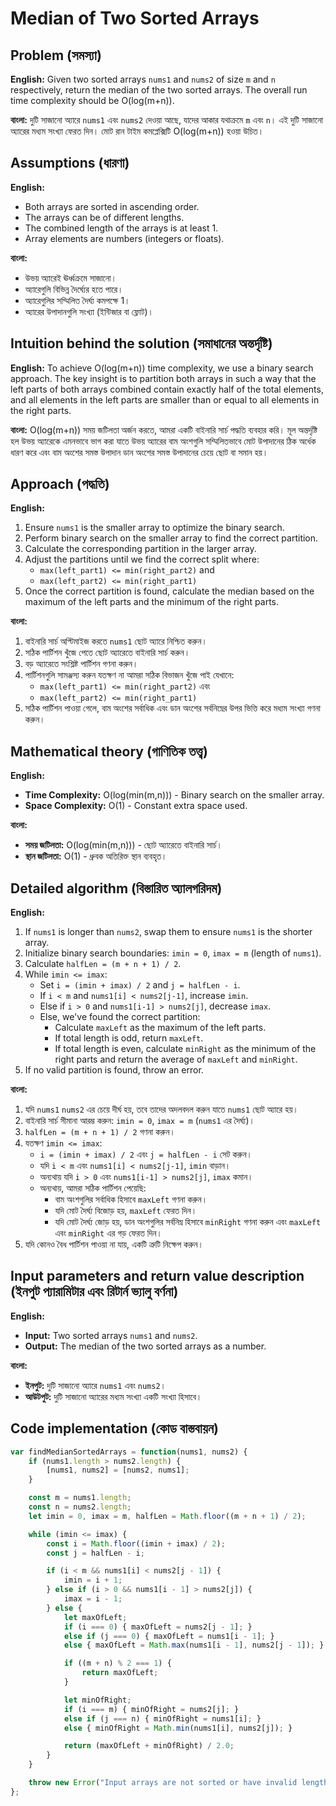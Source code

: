 # Median of Two Sorted Arrays

## Problem (সমস্যা)

**English:**
Given two sorted arrays `nums1` and `nums2` of size `m` and `n` respectively, return the median of the two sorted arrays. The overall run time complexity should be O(log(m+n)).

**বাংলা:**
দুটি সাজানো অ্যারে `nums1` এবং `nums2` দেওয়া আছে, যাদের আকার যথাক্রমে `m` এবং `n`। এই দুটি সাজানো অ্যারের মধ্যম সংখ্যা ফেরত দিন। মোট রান টাইম কমপ্লেক্সিটি O(log(m+n)) হওয়া উচিত।

## Assumptions (ধারণা)

**English:**
- Both arrays are sorted in ascending order.
- The arrays can be of different lengths.
- The combined length of the arrays is at least 1.
- Array elements are numbers (integers or floats).

**বাংলা:**
- উভয় অ্যারেই ঊর্ধ্বক্রমে সাজানো।
- অ্যারেগুলি বিভিন্ন দৈর্ঘ্যের হতে পারে।
- অ্যারেগুলির সম্মিলিত দৈর্ঘ্য কমপক্ষে 1।
- অ্যারের উপাদানগুলি সংখ্যা (ইন্টিজার বা ফ্লোট)।

## Intuition behind the solution (সমাধানের অন্তর্দৃষ্টি)

**English:**
To achieve O(log(m+n)) time complexity, we use a binary search approach. The key insight is to partition both arrays in such a way that the left parts of both arrays combined contain exactly half of the total elements, and all elements in the left parts are smaller than or equal to all elements in the right parts.

**বাংলা:**
O(log(m+n)) সময় জটিলতা অর্জন করতে, আমরা একটি বাইনারি সার্চ পদ্ধতি ব্যবহার করি। মূল অন্তর্দৃষ্টি হল উভয় অ্যারেকে এমনভাবে ভাগ করা যাতে উভয় অ্যারের বাম অংশগুলি সম্মিলিতভাবে মোট উপাদানের ঠিক অর্ধেক ধারণ করে এবং বাম অংশের সমস্ত উপাদান ডান অংশের সমস্ত উপাদানের চেয়ে ছোট বা সমান হয়।

## Approach (পদ্ধতি)

**English:**
1. Ensure `nums1` is the smaller array to optimize the binary search.
2. Perform binary search on the smaller array to find the correct partition.
3. Calculate the corresponding partition in the larger array.
4. Adjust the partitions until we find the correct split where:
    - `max(left_part1) <= min(right_part2)` and
    - `max(left_part2) <= min(right_part1)`
5. Once the correct partition is found, calculate the median based on the maximum of the left parts and the minimum of the right parts.

**বাংলা:**
1. বাইনারি সার্চ অপ্টিমাইজ করতে `nums1` ছোট অ্যারে নিশ্চিত করুন।
2. সঠিক পার্টিশন খুঁজে পেতে ছোট অ্যারেতে বাইনারি সার্চ করুন।
3. বড় অ্যারেতে সংশ্লিষ্ট পার্টিশন গণনা করুন।
4. পার্টিশনগুলি সামঞ্জস্য করুন যতক্ষণ না আমরা সঠিক বিভাজন খুঁজে পাই যেখানে:
    - `max(left_part1) <= min(right_part2)` এবং
    - `max(left_part2) <= min(right_part1)`
5. সঠিক পার্টিশন পাওয়া গেলে, বাম অংশের সর্বাধিক এবং ডান অংশের সর্বনিম্নের উপর ভিত্তি করে মধ্যম সংখ্যা গণনা করুন।

## Mathematical theory (গাণিতিক তত্ত্ব)

**English:**
- **Time Complexity:** O(log(min(m,n))) - Binary search on the smaller array.
- **Space Complexity:** O(1) - Constant extra space used.

**বাংলা:**
- **সময় জটিলতা:** O(log(min(m,n))) - ছোট অ্যারেতে বাইনারি সার্চ।
- **স্থান জটিলতা:** O(1) - ধ্রুবক অতিরিক্ত স্থান ব্যবহৃত।

## Detailed algorithm (বিস্তারিত অ্যালগরিদম)

**English:**
1. If `nums1` is longer than `nums2`, swap them to ensure `nums1` is the shorter array.
2. Initialize binary search boundaries: `imin = 0`, `imax = m` (length of `nums1`).
3. Calculate `halfLen = (m + n + 1) / 2`.
4. While `imin <= imax`:
    - Set `i = (imin + imax) / 2` and `j = halfLen - i`.
    - If `i < m` and `nums1[i] < nums2[j-1]`, increase `imin`.
    - Else if `i > 0` and `nums1[i-1] > nums2[j]`, decrease `imax`.
    - Else, we've found the correct partition:
        - Calculate `maxLeft` as the maximum of the left parts.
        - If total length is odd, return `maxLeft`.
        - If total length is even, calculate `minRight` as the minimum of the right parts and return the average of `maxLeft` and `minRight`.
5. If no valid partition is found, throw an error.

**বাংলা:**
1. যদি `nums1` `nums2` এর চেয়ে দীর্ঘ হয়, তবে তাদের অদলবদল করুন যাতে `nums1` ছোট অ্যারে হয়।
2. বাইনারি সার্চ সীমানা আরম্ভ করুন: `imin = 0`, `imax = m` (`nums1` এর দৈর্ঘ্য)।
3. `halfLen = (m + n + 1) / 2` গণনা করুন।
4. যতক্ষণ `imin <= imax`:
    - `i = (imin + imax) / 2` এবং `j = halfLen - i` সেট করুন।
    - যদি `i < m` এবং `nums1[i] < nums2[j-1]`, `imin` বাড়ান।
    - অন্যথায় যদি `i > 0` এবং `nums1[i-1] > nums2[j]`, `imax` কমান।
    - অন্যথায়, আমরা সঠিক পার্টিশন পেয়েছি:
        - বাম অংশগুলির সর্বাধিক হিসাবে `maxLeft` গণনা করুন।
        - যদি মোট দৈর্ঘ্য বিজোড় হয়, `maxLeft` ফেরত দিন।
        - যদি মোট দৈর্ঘ্য জোড় হয়, ডান অংশগুলির সর্বনিম্ন হিসাবে `minRight` গণনা করুন এবং `maxLeft` এবং `minRight` এর গড় ফেরত দিন।
5. যদি কোনও বৈধ পার্টিশন পাওয়া না যায়, একটি ত্রুটি নিক্ষেপ করুন।

## Input parameters and return value description (ইনপুট প্যারামিটার এবং রিটার্ন ভ্যালু বর্ণনা)

**English:**
- **Input:** Two sorted arrays `nums1` and `nums2`.
- **Output:** The median of the two sorted arrays as a number.

**বাংলা:**
- **ইনপুট:** দুটি সাজানো অ্যারে `nums1` এবং `nums2`।
- **আউটপুট:** দুটি সাজানো অ্যারের মধ্যম সংখ্যা একটি সংখ্যা হিসাবে।

## Code implementation (কোড বাস্তবায়ন)

```javascript
var findMedianSortedArrays = function(nums1, nums2) {
    if (nums1.length > nums2.length) {
        [nums1, nums2] = [nums2, nums1];
    }

    const m = nums1.length;
    const n = nums2.length;
    let imin = 0, imax = m, halfLen = Math.floor((m + n + 1) / 2);

    while (imin <= imax) {
        const i = Math.floor((imin + imax) / 2);
        const j = halfLen - i;

        if (i < m && nums1[i] < nums2[j - 1]) {
            imin = i + 1;
        } else if (i > 0 && nums1[i - 1] > nums2[j]) {
            imax = i - 1;
        } else {
            let maxOfLeft;
            if (i === 0) { maxOfLeft = nums2[j - 1]; }
            else if (j === 0) { maxOfLeft = nums1[i - 1]; }
            else { maxOfLeft = Math.max(nums1[i - 1], nums2[j - 1]); }

            if ((m + n) % 2 === 1) {
                return maxOfLeft;
            }

            let minOfRight;
            if (i === m) { minOfRight = nums2[j]; }
            else if (j === n) { minOfRight = nums1[i]; }
            else { minOfRight = Math.min(nums1[i], nums2[j]); }

            return (maxOfLeft + minOfRight) / 2.0;
        }
    }

    throw new Error("Input arrays are not sorted or have invalid lengths.");
};